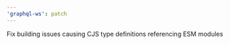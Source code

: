```yaml
---
'graphql-ws': patch
---
```


Fix building issues causing CJS type definitions referencing ESM modules

